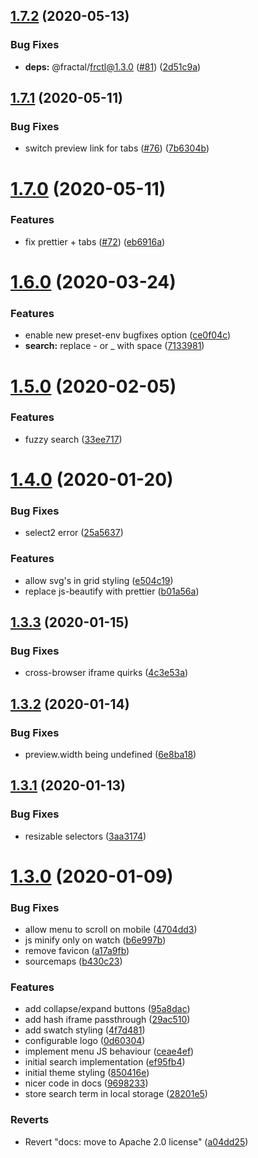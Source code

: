 ## [1.7.2](https://github.com/xeroxinteractive/fractal-theme/compare/v1.7.1...v1.7.2) (2020-05-13)


### Bug Fixes

* **deps:** @fractal/frctl@1.3.0 ([#81](https://github.com/xeroxinteractive/fractal-theme/issues/81)) ([2d51c9a](https://github.com/xeroxinteractive/fractal-theme/commit/2d51c9aec2d4128db54efe73dc6af15790706adb))

## [1.7.1](https://github.com/xeroxinteractive/fractal-theme/compare/v1.7.0...v1.7.1) (2020-05-11)


### Bug Fixes

* switch preview link for tabs ([#76](https://github.com/xeroxinteractive/fractal-theme/issues/76)) ([7b6304b](https://github.com/xeroxinteractive/fractal-theme/commit/7b6304bc9727bfe6d2bc5fc254117e42faf585f9))

# [1.7.0](https://github.com/xeroxinteractive/fractal-theme/compare/v1.6.0...v1.7.0) (2020-05-11)


### Features

* fix prettier + tabs ([#72](https://github.com/xeroxinteractive/fractal-theme/issues/72)) ([eb6916a](https://github.com/xeroxinteractive/fractal-theme/commit/eb6916a947f7662897b1d6cf872e8b44a41063e0))

# [1.6.0](https://github.com/xeroxinteractive/fractal-theme/compare/v1.5.0...v1.6.0) (2020-03-24)


### Features

* enable new preset-env bugfixes option ([ce0f04c](https://github.com/xeroxinteractive/fractal-theme/commit/ce0f04cb0c54c6ade8fded75a2ef044d184ee41f))
* **search:** replace - or _ with space ([7133981](https://github.com/xeroxinteractive/fractal-theme/commit/71339819e8eeb51d8e5052aefd80a33ef2e4d3cd))

# [1.5.0](https://github.com/xeroxinteractive/fractal-theme/compare/v1.4.0...v1.5.0) (2020-02-05)


### Features

* fuzzy search ([33ee717](https://github.com/xeroxinteractive/fractal-theme/commit/33ee717fbdf073c9fe896569f7dca435ee12717e))

# [1.4.0](https://github.com/xeroxinteractive/fractal-theme/compare/v1.3.3...v1.4.0) (2020-01-20)


### Bug Fixes

* select2 error ([25a5637](https://github.com/xeroxinteractive/fractal-theme/commit/25a5637f8742873da3e2f402db1bfa114c2cc588))


### Features

* allow svg's in grid styling ([e504c19](https://github.com/xeroxinteractive/fractal-theme/commit/e504c19e207b82430d942c93805b8c724b8c9796))
* replace js-beautify with prettier ([b01a56a](https://github.com/xeroxinteractive/fractal-theme/commit/b01a56a3a2364df70a57dc427d35b982a1d18cfd))

## [1.3.3](https://github.com/xeroxinteractive/fractal-theme/compare/v1.3.2...v1.3.3) (2020-01-15)


### Bug Fixes

* cross-browser iframe quirks ([4c3e53a](https://github.com/xeroxinteractive/fractal-theme/commit/4c3e53a562bd0c03d5dc90b157ac8a92028328b8))

## [1.3.2](https://github.com/xeroxinteractive/fractal-theme/compare/v1.3.1...v1.3.2) (2020-01-14)


### Bug Fixes

* preview.width being undefined ([6e8ba18](https://github.com/xeroxinteractive/fractal-theme/commit/6e8ba182eafd4de36ba7394c85069b712f8b9458))

## [1.3.1](https://github.com/xeroxinteractive/fractal-theme/compare/v1.3.0...v1.3.1) (2020-01-13)


### Bug Fixes

* resizable selectors ([3aa3174](https://github.com/xeroxinteractive/fractal-theme/commit/3aa3174d9b5c2dcc82fda98dd93ce0d2366cb220))

# [1.3.0](https://github.com/xeroxinteractive/fractal-theme/compare/v1.2.1...v1.3.0) (2020-01-09)


### Bug Fixes

* allow menu to scroll on mobile ([4704dd3](https://github.com/xeroxinteractive/fractal-theme/commit/4704dd3c3f0bbd76d3462805ae284ace63c22dbd))
* js minify only on watch ([b6e997b](https://github.com/xeroxinteractive/fractal-theme/commit/b6e997bc99df9432db091de39647d3bd401bc323))
* remove favicon ([a17a9fb](https://github.com/xeroxinteractive/fractal-theme/commit/a17a9fba47092b083017d6e73c70033c951a0543))
* sourcemaps ([b430c23](https://github.com/xeroxinteractive/fractal-theme/commit/b430c23b6d7d5f74ceb8e4fc2aa2cdf157dfd6b9))


### Features

* add collapse/expand buttons ([95a8dac](https://github.com/xeroxinteractive/fractal-theme/commit/95a8dacbe3f93a79950670396257b8a575e0dfbb))
* add hash iframe passthrough ([29ac510](https://github.com/xeroxinteractive/fractal-theme/commit/29ac5101592b0c46f8803a0403f9c1847157dda1))
* add swatch styling ([4f7d481](https://github.com/xeroxinteractive/fractal-theme/commit/4f7d481342ce73a7f06a2142dc810741a7e64b8e))
* configurable logo ([0d60304](https://github.com/xeroxinteractive/fractal-theme/commit/0d603042845a6559dd96563a3b055b751bd412b6))
* implement menu JS behaviour ([ceae4ef](https://github.com/xeroxinteractive/fractal-theme/commit/ceae4efaf7d88724e9a44703652a295082a06462))
* initial search implementation ([ef95fb4](https://github.com/xeroxinteractive/fractal-theme/commit/ef95fb41e950187c362cde0ad1a17b9b7c633939))
* initial theme styling ([850416e](https://github.com/xeroxinteractive/fractal-theme/commit/850416e100962e07cdf85dc0cb0a9189d3d6d907))
* nicer code in docs ([9698233](https://github.com/xeroxinteractive/fractal-theme/commit/9698233080c1af4e12172ead597123d807b93c82))
* store search term in local storage ([28201e5](https://github.com/xeroxinteractive/fractal-theme/commit/28201e53387a28ef56a36e971892b209ad066f0b))


### Reverts

* Revert "docs: move to Apache 2.0 license" ([a04dd25](https://github.com/xeroxinteractive/fractal-theme/commit/a04dd25632a1a0086bbbc52565b022ed1d89356d))
